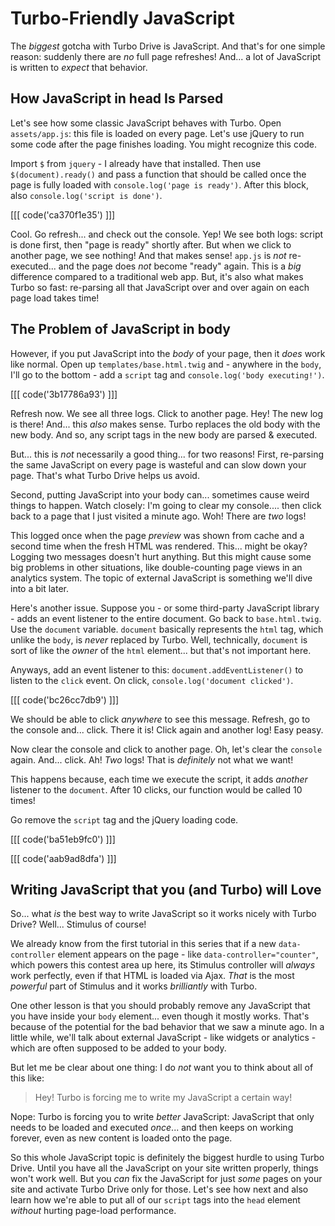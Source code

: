 # Turbo-Friendly JavaScript

The *biggest* gotcha with Turbo Drive is JavaScript. And that's for one simple
reason: suddenly there are *no* full page refreshes! And... a lot of JavaScript
is written to *expect* that behavior.

## How JavaScript in head Is Parsed

Let's see how some classic JavaScript behaves with Turbo. Open `assets/app.js`:
this file is loaded on every page. Let's use jQuery to run some code after the page
finishes loading. You might recognize this code.

Import `$` from `jquery` - I already have that installed. Then use
`$(document).ready()` and pass a function that should be called once the page is
fully loaded with `console.log('page is ready')`. After this block, also
`console.log('script is done')`.

[[[ code('ca370f1e35') ]]]

Cool. Go refresh... and check out the console. Yep! We see both logs: script is done
first, then "page is ready" shortly after. But when we click to another page, we
see nothing! And that makes sense! `app.js` is *not* re-executed... and the page
does *not* become "ready" again. This is a *big* difference compared to a
traditional web app. But, it's also what makes Turbo so fast: re-parsing all that
JavaScript over and over again on each page load takes time!

## The Problem of JavaScript in body

However, if you put JavaScript into the *body* of your page, then it *does* work
like normal. Open up `templates/base.html.twig` and - anywhere in the `body`,
I'll go to the bottom - add a `script` tag and `console.log('body executing!')`.

[[[ code('3b17786a93') ]]]

Refresh now. We see all three logs. Click to another page. Hey! The new log is
there! And... this *also* makes sense. Turbo replaces the old body with the new body.
And so, any script tags in the new body are parsed & executed.

But... this is *not* necessarily a good thing... for two reasons! First, re-parsing
the same JavaScript on every page is wasteful and can slow down your page. That's
what Turbo Drive helps us avoid.

Second, putting JavaScript into your body can... sometimes cause weird things to
happen. Watch closely: I'm going to clear my console.... then click back to a
page that I just visited a minute ago. Woh! There are *two* logs!

This logged once when the page *preview* was shown from cache and a second time when
the fresh HTML was rendered. This... might be okay? Logging two messages doesn't
hurt anything. But this might cause some big problems in other situations, like
double-counting page views in an analytics system. The topic of external JavaScript
is something we'll dive into a bit later.

Here's another issue. Suppose you - or some third-party JavaScript library - adds
an event listener to the entire document. Go back to `base.html.twig`. Use
the `document` variable. `document` basically represents the `html` tag, which
unlike the `body`, is *never* replaced by Turbo. Well, technically, `document`
is sort of like the *owner* of the `html` element... but that's not
important here.

Anyways, add an event listener to this: `document.addEventListener()` to listen
to the `click` event. On click, `console.log('document clicked')`.

[[[ code('bc26cc7db9') ]]]

We should be able to click *anywhere* to see this message. Refresh, go to
the console and... click. There it is! Click again and another log! Easy peasy.

Now clear the console and click to another page. Oh, let's clear the `console`
again. And... click. Ah! *Two* logs! That is *definitely* not what we want!

This happens because, each time we execute the script, it adds *another* listener
to the `document`. After 10 clicks, our function would be called 10 times!

Go remove the `script` tag and the jQuery loading code.

[[[ code('ba51eb9fc0') ]]]

[[[ code('aab9ad8dfa') ]]]

## Writing JavaScript that you (and Turbo) will Love

So... what *is* the best way to write JavaScript so it works nicely with Turbo Drive?
Well... Stimulus of course!

We already know from the first tutorial in this series that if a new
`data-controller` element appears on the page - like `data-controller="counter"`,
which powers this contest area up here, its Stimulus controller will *always*
work perfectly, even if that HTML is loaded via Ajax. *That* is the most
*powerful* part of Stimulus and it works *brilliantly* with Turbo.

One other lesson is that you should probably remove any JavaScript that you have
inside your `body` element... even though it mostly works. That's because of the
potential for the bad behavior that we saw a minute ago. In a little while,
we'll talk about external JavaScript - like widgets or analytics - which are often
supposed to be added to your body.

But let me be clear about one thing: I do *not* want you to think about all of
this like:

> Hey! Turbo is forcing me to write my JavaScript a certain way!

Nope: Turbo is forcing you to write *better* JavaScript: JavaScript that only needs
to be loaded and executed *once*... and then keeps on working forever, even as new
content is loaded onto the page.

So this whole JavaScript topic is definitely the biggest hurdle to using Turbo
Drive. Until you have all the JavaScript on your site written properly, things won't
work well. But you *can* fix the JavaScript for just *some* pages on your site and
activate Turbo Drive only for those. Let's see how next and also learn how we're
able to put all of our `script` tags into the `head` element *without* hurting
page-load performance.

